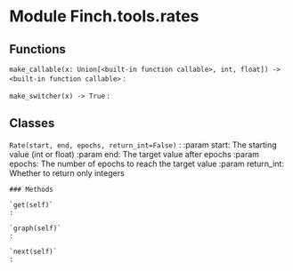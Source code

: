 Module Finch.tools.rates
========================

Functions
---------

    
`make_callable(x: Union[<built-in function callable>, int, float]) ‑> <built-in function callable>`
:   

    
`make_switcher(x) ‑> True`
:   

Classes
-------

`Rate(start, end, epochs, return_int=False)`
:   :param start: The starting value (int or float)
    :param end: The target value after epochs
    :param epochs: The number of epochs to reach the target value
    :param return_int: Whether to return only integers

    ### Methods

    `get(self)`
    :

    `graph(self)`
    :

    `next(self)`
    :